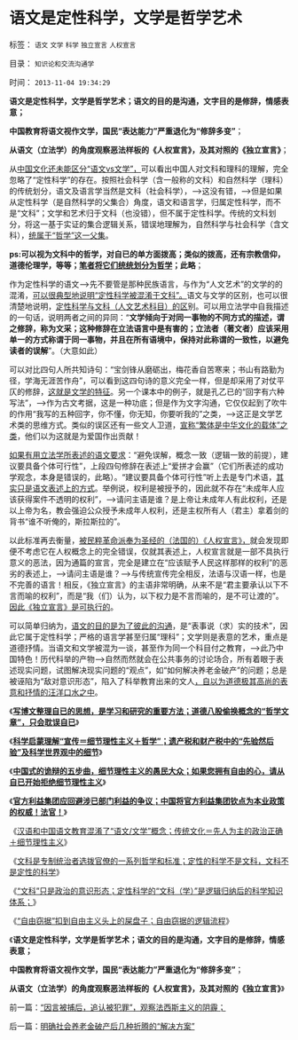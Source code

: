 # 语文是定性科学，文学是哲学艺术

标签： `语文` `文学` `科学` `独立宣言` `人权宣言` 

目录： `知识论和交流沟通学`

时间： `2013-11-04 19:34:29`

**语文是定性科学，文学是哲学艺术；语文的目的是沟通，文字目的是修辞，情感表意；**

**中国教育将语文视作文学，国民“表达能力”严重退化为“修辞多变”**；

**从语文（立法学）的角度观察恶法样板的《人权宣言》，及其对照的《独立宣言》**；

从[中国文化还未能区分“语文vs文学”，](../../../2013/10/17/语文不是文学，以偏概全的作文教育中的细节理性主义.md)可以看出中国人对文科和理科的理解，完全忽略了“定性科学”的存在。按照社会科学（含一般称的文科）和自然科学（理科）的传统划分，语文及语言学当然是文科（社会科学），——>这没有错，——>但是如果从定性科学（是自然科学的父集合）角度，语文和语言学，归属定性科学，而不是“文科”；文学和艺术归于文科（也没错），但不属于定性科学。传统的文科划分，将这一基于实证的集合逻辑关系，错误地理解为，自然科学与社会科学（含文科），[统属于“哲学”这一父集](../../../2010/10/7/波普尔哲学本身是伪科学;.md)。

**ps:可以视为文科中的哲学，对自已的单方面拨高；类似的拨高，还有宗教信仰，道德伦理学，等等；[笔者将它们统统划分为哲学](../../../2010/10/7/波普尔历史观是错误的，理性主义的；.md)；此略**；

作为定性科学的语文——>先不要管是那种民族语言，与作为“人文艺术”的文学的的混淆，[可以很典型地说明“定性科学被混淆于文科”。](../../../2013/10/20/中国教育必须将文科赶出国家体制.md)语文与文学的区别，也可以很清楚地说明，[定性科学与文科（人文艺术科目）的区](../../../2013/10/22/定性科学是科学知识体系，文科只是政治的意识形态.md)别。可以用立法学中自我描述的一句话，说明两者之间的异同：“**文学倾向于对同一事物的不同方式的描述，谓之修辞，称为文采；这种修辞在立法语言中是有害的；立法者（著文者）应该采用单一的方式称谓于同一事物，并且在所有语境中，保持对此称谓的一致性，以避免读者的误解**”。（大意如此）

可以对比四句人所共知诗句：“宝剑锋从磨砺出，梅花香自苦寒来；书山有路勤为径，学海无涯苦作舟”，可以看到这四句诗的意义完全一样，但是却采用了对仗平仄的修辞，[这就是文学的特征](../../../2010/10/16/汉语是修辞表意语言，最适合道德口水仗.md)。另一个课本中的例子，就是孔乙已的“回字有六种写法”，——>作为古文考据，这是一种功底；但是作为文字沟通，它仅仅起到了吹牛的作用“我写的五种回字，你不懂，你无知，你要听我的”之类，——>这正是文学艺术类的思维方式。类似的误区还有一些文人卫道，[宣称“繁体是中华文化的载体”之类](../../../2009/5/15/热爱传统文化还是仇视中国文化？.md)，他们以为这就是为爱国作出贡献！

[如果有用立法学所表述的语文要求](../../../2011/3/3/语文也可成科学；沟通的科学.md)：“避免误解，概念一致（逻辑一致的前提），建议要具备个体可行性”，上段四句修辞在表述上“爱拼才会赢”（它们所表述的成功学观念，本身是错误的，此略）。“建议要具备个体可行性”听上去是专门术语，[其实只是语文表述上的方式](../../../2009/5/25/走出汉文化“公说公有理”的语言泥潭.md)。举例说，权利是被授予的，因此就不存在“未成年人应该获得案件不透明的权利”，——>请问主语是谁？是上帝让未成年人有此权利，还是以上帝为名，教会强迫公众授予未成年人权利，还是主权所有人（君主）拿着剑的背书“谁不听俺的，斯拉斯拉的”。

以此标准再去衡量，[被民粹革命派奉为圣经的（法国的）《人权宣言》，](../../../2010/3/26/道德治国“上纲上线”和中庸之道“减纲下线”.md)就会发现即便不考虑它在人权概念上的完全错误，仅就其表述上，人权宣言就是一部不具执行意义的恶法，因为通篇的宣言，完全是建立在“应该赋予人民这样那样的权利”的恶劣的表述上，——>请问主语是谁？——>与传统宣传完全相反，法语与汉语一样，也是不完善的语言！相反，《独立宣言》的主语非常明确，从来不是“君主要承认以下不言而喻的权利”，而是“我（们）认为，以下权力是不言而喻的，是不可让渡的”。[因此《独立宣言》是可执行的](../../../2012/3/3/美国电影《爱国者》中的革命，改良，独立的法学概念.md)。

可以简单归纳为，[语文的目的是为了彼此的沟通](../../../2011/5/8/汉语已经不是一种成熟的语言.md)，是“表事说（求）实的技术”，因此它属于定性科学；严格的语言学甚至归属“理科”；文学则是表意的艺术，重点是道德抒情。当语文和文学被混为一谈，甚至作为同一个科目付之教育，——>此乃中国特色！历代科举的产物——>自然而然就会在公共事务的讨论场合，所有着眼于表述现实问题，试图解决现实问题的“观点”，如“如何解决养老金破产”的问题；总是被诬陷为“敌对意识形态”，陷入了科举教育出来的文人[，自以为道德极其高尚的表意和抒情的汪洋口水之中](../../../2013/11/1/“为民请命”的民粹公知，对民主进程最根本的背叛.md)。

《[**写博文整理自已的思想，是学习和研究的重要方法；道德八股偷换概念的“哲学文章”，只会耽误自已**](../../../2013/10/12/写博文梳理股市的逻辑，理解“通胀无牛市”中的要素.md)》

《[**科学启蒙理解“宣传＝细节理性主义＋哲学”；遗产税和财产税中的“先验然后验”及科学世界观中的细节**](../../../2013/10/12/科学理解“宣传＝细节理性主义＋哲学”中的“细节”.md)》

《[**中国式的诡辩的五步曲，细节理性主义的愚民大众；如果您拥有自由的心，请从自已开始拒绝细节理性主义**](../../../2013/10/13/中国式的诡辩的五步曲，细节理性主义的愚民大众.md)》

《[**官方利益集团应回避涉已部门利益的争议；中国将官方利益集团钦点为本业政策的权威！法官！**](../../../2013/10/16/“只有主犯才能当本案法官”的特色还是中国梦吗？.md)》

《[汉语和中国语文教育混淆了“语文/文学”概念；传统文化＝先人为主的政治正确＋细节理性主义](../../../2013/10/17/语文不是文学，以偏概全的作文教育中的细节理性主义.md)》

《[文科是专制统治者选拨官僚的一系列哲学和标准；定性的科学不是文科，文科不是定性的科学](../../../2013/10/20/中国教育必须将文科赶出国家体制.md)》

《[“文科”只是政治的意识形态；定性科学的“文科（学）”是逻辑归纳后的科学知识体系；](../../../2013/10/22/定性科学是科学知识体系，文科只是政治的意识形态.md)》

《[“自由窃据”扣到自由主义头上的屎盘子；自由窃据的逻辑流程](../../../2013/10/26/“自由窃据”扣到自由主义头上的屎盘子.md)》

《**语文是定性科学，文学是哲学艺术；语文的目的是沟通，文字目的是修辞，情感表意；**

**中国教育将语文视作文学，国民“表达能力”严重退化为“修辞多变”**；

**从语文（立法学）的角度观察恶法样板的《人权宣言》，及其对照的《独立宣言》**》



前一篇：[“因言被捕后，追认被犯罪”，观察法西斯主义的阴霾；](../../../2013/11/3/“因言被捕后，追认被犯罪”，观察法西斯主义的阴霾；.md)

后一篇：[明确社会养老金破产后几种折腾的“解决方案”](../../../2013/11/4/明确社会养老金破产后几种折腾的“解决方案”.md)
